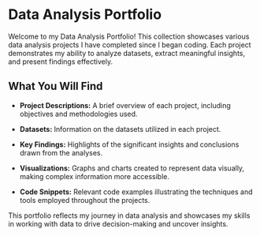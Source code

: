 # Data Analysis Portfolio
Welcome to my Data Analysis Portfolio! This collection showcases various data analysis projects I have completed since I began coding. Each project demonstrates my ability to analyze datasets, extract meaningful insights, and present findings effectively.

## What You Will Find
- **Project Descriptions:** A brief overview of each project, including objectives and methodologies used.

- **Datasets:** Information on the datasets utilized in each project.

- **Key Findings:** Highlights of the significant insights and conclusions drawn from the analyses.

- **Visualizations:** Graphs and charts created to represent data visually, making complex information more accessible.

- **Code Snippets:** Relevant code examples illustrating the techniques and tools employed throughout the projects.

This portfolio reflects my journey in data analysis and showcases my skills in working with data to drive decision-making and uncover insights.
